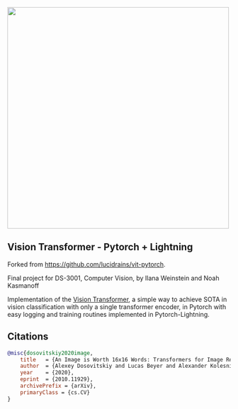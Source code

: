 <img src="./images/vit.gif" width="500px"></img>

## Vision Transformer - Pytorch + Lightning

Forked from <a href="https://github.com/lucidrains/vit-pytorch">https://github.com/lucidrains/vit-pytorch</a>.

Final project for DS-3001, Computer Vision, by Ilana Weinstein and Noah Kasmanoff

Implementation of the <a href="https://openreview.net/pdf?id=YicbFdNTTy">Vision Transformer</a>, a simple way to achieve SOTA in vision classification with only a single transformer encoder, in Pytorch with easy logging and training routines implemented in Pytorch-Lightning.


## Citations

```bibtex
@misc{dosovitskiy2020image,
    title   = {An Image is Worth 16x16 Words: Transformers for Image Recognition at Scale},
    author  = {Alexey Dosovitskiy and Lucas Beyer and Alexander Kolesnikov and Dirk Weissenborn and Xiaohua Zhai and Thomas Unterthiner and Mostafa Dehghani and Matthias Minderer and Georg Heigold and Sylvain Gelly and Jakob Uszkoreit and Neil Houlsby},
    year    = {2020},
    eprint  = {2010.11929},
    archivePrefix = {arXiv},
    primaryClass = {cs.CV}
}
```
